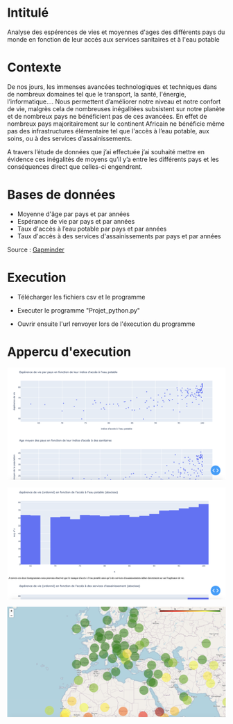 # Intitulé
Analyse des espérences de vies et moyennes d'ages des différents pays du monde en fonction de leur accés aux services sanitaires et à l'eau potable

# Contexte
De nos jours, les immenses avancées technologiques et techniques dans de nombreux domaines tel que le transport, la santé, l'énergie, l’informatique.... 
Nous permettent d’améliorer notre niveau et notre confort de vie, malgrès cela de nombreuses inégalitées subsistent sur notre planète et de nombreux pays ne bénéficient pas de ces avancées.
En effet de nombreux pays majoritairement sur le continent Africain ne bénéficie même pas des infrastructures élémentaire tel que l'accès à l’eau potable, aux soins, ou à des services d’assainissements.

A travers l’étude de données que j’ai effectuée j’ai souhaité mettre en évidence ces inégalités de moyens qu’il y’a entre les différents pays et les conséquences direct que celles-ci engendrent.


# Bases de données


* Moyenne d'âge par pays et par années 
* Espérance de vie par pays et par années 
* Taux d'accès à l’eau potable par pays et par années 
* Taux d'accès à des services d'assainissements par pays et par années 


Source : [Gapminder](https://www.gapminder.org/data/)  



# Execution

* Télécharger les fichiers csv et le programme

* Executer le programme "Projet_python.py"

* Ouvrir ensuite l'url renvoyer lors de l'éxecution du programme


# Appercu d'execution

![img1](https://github.com/AntoineMOREAU1/Data-Viz-Python/blob/master/img_read_me/graphe.png)

![img2](https://github.com/AntoineMOREAU1/Data-Viz-Python/blob/master/img_read_me/histo.png)

![img3](https://github.com/AntoineMOREAU1/Data-Viz-Python/blob/master/img_read_me/carte.png)

